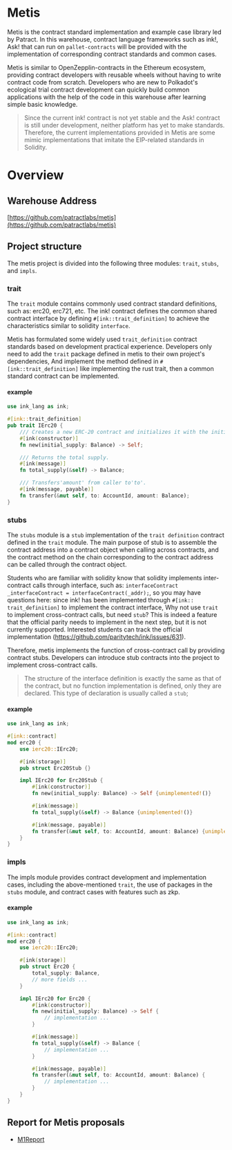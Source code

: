 # Metis

Metis is the contract standard implementation and example case library led by Patract. In this warehouse, contract language frameworks such as ink!, Ask! that can run on `pallet-contracts` will be provided with the implementation of corresponding contract standards and common cases.

Metis is similar to OpenZepplin-contracts in the Ethereum ecosystem, providing contract developers with reusable wheels without having to write contract code from scratch. Developers who are new to Polkadot's ecological trial contract development can quickly build common applications with the help of the code in this warehouse after learning simple basic knowledge.

> Since the current ink! contract is not yet stable and the Ask! contract is still under development, neither platform has yet to make standards. Therefore, the current implementations provided in Metis are some mimic implementations that imitate the EIP-related standards in Solidity.

# Overview

## Warehouse Address
[https://github.com/patractlabs/metis](https://github.com/patractlabs/metis)

## Project structure
The metis project is divided into the following three modules: `trait`, `stubs`, and `impls`.

### trait
The `trait` module contains commonly used contract standard definitions, such as: erc20, erc721, etc. The ink! contract defines the common shared contract interface by defining `#[ink::trait_definition]` to achieve the characteristics similar to solidity `interface`.

Metis has formulated some widely used `trait_definition` contract standards based on development practical experience. Developers only need to add the `trait` package defined in metis to their own project's dependencies,
And implement the method defined in `#[ink::trait_definition]` like implementing the rust trait, then a common standard contract can be implemented.

#### example
```rust
use ink_lang as ink;

#[ink::trait_definition]
pub trait IErc20 {
    /// Creates a new ERC-20 contract and initializes it with the initial supply for the instantiator.
    #[ink(constructor)]
    fn new(initial_supply: Balance) -> Self;

    /// Returns the total supply.
    #[ink(message)]
    fn total_supply(&self) -> Balance;

    /// Transfers'amount' from caller to'to'.
    #[ink(message, payable)]
    fn transfer(&mut self, to: AccountId, amount: Balance);
}
```

### stubs

The `stubs` module is a `stub` implementation of the `trait definition` contract defined in the `trait` module. The main purpose of stub is to assemble the contract address into a contract object when calling across contracts, and the contract method on the chain corresponding to the contract address can be called through the contract object.

Students who are familiar with solidity know that solidity implements inter-contract calls through interface, such as: `interfaceContract _interfaceContract = interfaceContract(_addr);`, so you may have questions here: since ink! has been implemented through `#[ink:: trait_definition]` to implement the contract interface,
Why not use `trait` to implement cross-contract calls, but need `stub`? This is indeed a feature that the official parity needs to implement in the next step, but it is not currently supported. Interested students can track the official implementation (https://github.com/paritytech/ink/issues/631).

Therefore, metis implements the function of cross-contract call by providing contract stubs. Developers can introduce stub contracts into the project to implement cross-contract calls.

> The structure of the interface definition is exactly the same as that of the contract, but no function implementation is defined, only they are declared. This type of declaration is usually called a `stub`;

#### example
```rust
use ink_lang as ink;

#[ink::contract]
mod erc20 {
    use ierc20::IErc20;

    #[ink(storage)]
    pub struct Erc20Stub {}

    impl IErc20 for Erc20Stub {
        #[ink(constructor)]
        fn new(initial_supply: Balance) -> Self {unimplemented!()}

        #[ink(message)]
        fn total_supply(&self) -> Balance {unimplemented!()}

        #[ink(message, payable)]
        fn transfer(&mut self, to: AccountId, amount: Balance) {unimplemented!()}
    }
}
```

### impls

The impls module provides contract development and implementation cases, including the above-mentioned `trait`, the use of packages in the `stubs` module, and contract cases with features such as zkp.


#### example
```rust
use ink_lang as ink;

#[ink::contract]
mod erc20 {
    use ierc20::IErc20;

    #[ink(storage)]
    pub struct Erc20 {
        total_supply: Balance,
        // more fields ...
    }

    impl IErc20 for Erc20 {
        #[ink(constructor)]
        fn new(initial_supply: Balance) -> Self {
            // implementation ...
        }

        #[ink(message)]
        fn total_supply(&self) -> Balance {
            // implementation ...
        }

        #[ink(message, payable)]
        fn transfer(&mut self, to: AccountId, amount: Balance) {
            // implementation ...
        }
    }
}
```

## Report for Metis proposals

- [M1Report](./reports/M1Report.md)
